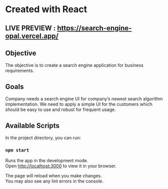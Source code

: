 # Created with React

## LIVE PREVIEW : https://search-engine-opal.vercel.app/

## Objective
The objective is to create a search engine application for business requirements. 

## Goals
Company needs a search engine UI for company’s newest search algorithm implementation. We need
to apply a simple UI for the customers which should be easy to use and robust for frequent usage.



## Available Scripts

In the project directory, you can run:

### `npm start`

Runs the app in the development mode.\
Open [http://localhost:3000](http://localhost:3000) to view it in your browser.

The page will reload when you make changes.\
You may also see any lint errors in the console.
